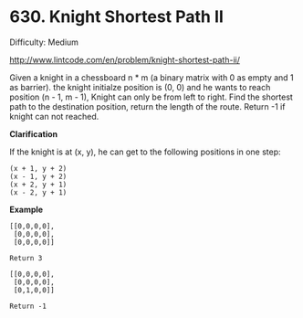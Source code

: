 # 630. Knight Shortest Path II

Difficulty: Medium

http://www.lintcode.com/en/problem/knight-shortest-path-ii/

Given a knight in a chessboard n * m (a binary matrix with 0 as empty and 1 as barrier). the knight initialze position is (0, 0) and he wants to reach position (n - 1, m - 1), Knight can only be from left to right. Find the shortest path to the destination position, return the length of the route. Return -1 if knight can not reached.

**Clarification**  

If the knight is at (x, y), he can get to the following positions in one step:
```
(x + 1, y + 2)
(x - 1, y + 2)
(x + 2, y + 1)
(x - 2, y + 1)
```

**Example**  
```
[[0,0,0,0],
 [0,0,0,0],
 [0,0,0,0]]

Return 3

[[0,0,0,0],
 [0,0,0,0],
 [0,1,0,0]]

Return -1
```
